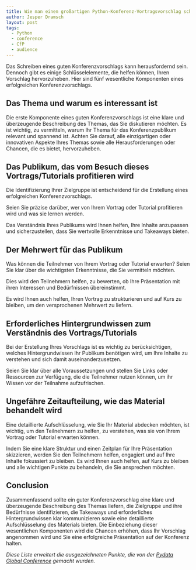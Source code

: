 ```yaml
---
title: Wie man einen großartigen Python-Konferenz-Vortragsvorschlag schreibt
author: Jesper Dramsch
layout: post
tags:
  - Python
  - conference
  - CfP
  - audience
---
```


Das Schreiben eines guten Konferenzvorschlags kann herausfordernd sein. Dennoch gibt es einige Schlüsselelemente, die helfen können, Ihren Vorschlag hervorzuheben. Hier sind fünf wesentliche Komponenten eines erfolgreichen Konferenzvorschlags.

## Das Thema und warum es interessant ist

Die erste Komponente eines guten Konferenzvorschlags ist eine klare und überzeugende Beschreibung des Themas, das Sie diskutieren möchten. Es ist wichtig, zu vermitteln, warum Ihr Thema für das Konferenzpublikum relevant und spannend ist. Achten Sie darauf, alle einzigartigen oder innovativen Aspekte Ihres Themas sowie alle Herausforderungen oder Chancen, die es bietet, hervorzuheben.

## Das Publikum, das vom Besuch dieses Vortrags/Tutorials profitieren wird

Die Identifizierung Ihrer Zielgruppe ist entscheidend für die Erstellung eines erfolgreichen Konferenzvorschlags.

Seien Sie präzise darüber, wer von Ihrem Vortrag oder Tutorial profitieren wird und was sie lernen werden.

Das Verständnis Ihres Publikums wird Ihnen helfen, Ihre Inhalte anzupassen und sicherzustellen, dass Sie wertvolle Erkenntnisse und Takeaways bieten.

## Der Mehrwert für das Publikum

Was können die Teilnehmer von Ihrem Vortrag oder Tutorial erwarten? Seien Sie klar über die wichtigsten Erkenntnisse, die Sie vermitteln möchten.

Dies wird den Teilnehmern helfen, zu bewerten, ob Ihre Präsentation mit ihren Interessen und Bedürfnissen übereinstimmt.

Es wird Ihnen auch helfen, Ihren Vortrag zu strukturieren und auf Kurs zu bleiben, um den versprochenen Mehrwert zu liefern.

## Erforderliches Hintergrundwissen zum Verständnis des Vortrags/Tutorials

Bei der Erstellung Ihres Vorschlags ist es wichtig zu berücksichtigen, welches Hintergrundwissen Ihr Publikum benötigen wird, um Ihre Inhalte zu verstehen und sich damit auseinanderzusetzen.

Seien Sie klar über alle Voraussetzungen und stellen Sie Links oder Ressourcen zur Verfügung, die die Teilnehmer nutzen können, um ihr Wissen vor der Teilnahme aufzufrischen.

## Ungefähre Zeitaufteilung, wie das Material behandelt wird

Eine detaillierte Aufschlüsselung, wie Sie Ihr Material abdecken möchten, ist wichtig, um den Teilnehmern zu helfen, zu verstehen, was sie von Ihrem Vortrag oder Tutorial erwarten können.

Indem Sie eine klare Struktur und einen Zeitplan für Ihre Präsentation skizzieren, werden Sie den Teilnehmern helfen, engagiert und auf Ihre Inhalte fokussiert zu bleiben. Es wird Ihnen auch helfen, auf Kurs zu bleiben und alle wichtigen Punkte zu behandeln, die Sie ansprechen möchten.

## Conclusion

Zusammenfassend sollte ein guter Konferenzvorschlag eine klare und überzeugende Beschreibung des Themas liefern, die Zielgruppe und ihre Bedürfnisse identifizieren, die Takeaways und erforderliches Hintergrundwissen klar kommunizieren sowie eine detaillierte Aufschlüsselung des Materials bieten. Die Einbeziehung dieser wesentlichen Komponenten wird die Chancen erhöhen, dass Ihr Vorschlag angenommen wird und Sie eine erfolgreiche Präsentation auf der Konferenz halten.

_Diese Liste erweitert die ausgezeichneten Punkte, die von der [Pydata Global Conference](https://pydata.org/global2022/present/) gemacht wurden._

